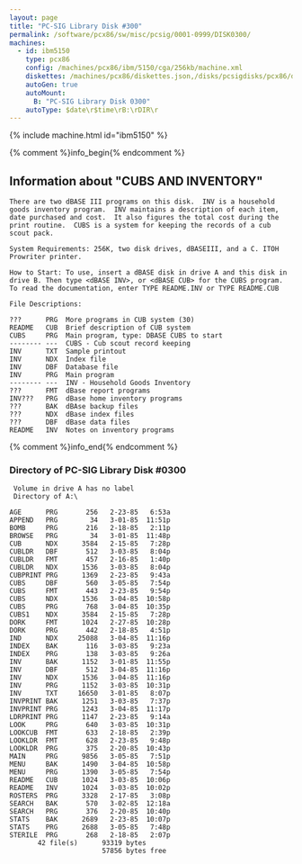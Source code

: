 ```yaml
---
layout: page
title: "PC-SIG Library Disk #300"
permalink: /software/pcx86/sw/misc/pcsig/0001-0999/DISK0300/
machines:
  - id: ibm5150
    type: pcx86
    config: /machines/pcx86/ibm/5150/cga/256kb/machine.xml
    diskettes: /machines/pcx86/diskettes.json,/disks/pcsigdisks/pcx86/diskettes.json
    autoGen: true
    autoMount:
      B: "PC-SIG Library Disk 0300"
    autoType: $date\r$time\rB:\rDIR\r
---
```


{% include machine.html id="ibm5150" %}

{% comment %}info_begin{% endcomment %}

## Information about "CUBS AND INVENTORY"

    There are two dBASE III programs on this disk.  INV is a household
    goods inventory program.  INV maintains a description of each item,
    date purchased and cost.  It also figures the total cost during the
    print routine.  CUBS is a system for keeping the records of a cub
    scout pack.
    
    System Requirements: 256K, two disk drives, dBASEIII, and a C. ITOH
    Prowriter printer.
    
    How to Start: To use, insert a dBASE disk in drive A and this disk in
    drive B. Then type <dBASE INV>, or <dBASE CUB> for the CUBS program.
    To read the documentation, enter TYPE README.INV or TYPE README.CUB
    
    File Descriptions:
    
    ???      PRG  More programs in CUB system (30)
    README   CUB  Brief description of CUB system
    CUBS     PRG  Main program, type: DBASE CUBS to start
    -------- ---  CUBS - Cub scout record keeping
    INV      TXT  Sample printout
    INV      NDX  Index file
    INV      DBF  Database file
    INV      PRG  Main program
    -------- ---  INV - Household Goods Inventory
    ???      FMT  dBase report programs
    INV???   PRG  dBase home inventory programs
    ???      BAK  dBAse backup files
    ???      NDX  dBase index files
    ???      DBF  dBase data files
    README   INV  Notes on inventory programs
{% comment %}info_end{% endcomment %}


### Directory of PC-SIG Library Disk #0300

     Volume in drive A has no label
     Directory of A:\

    AGE      PRG       256   2-23-85   6:53a
    APPEND   PRG        34   3-01-85  11:51p
    BOMB     PRG       216   2-18-85   2:11p
    BROWSE   PRG        34   3-01-85  11:48p
    CUB      NDX      3584   2-15-85   7:28p
    CUBLDR   DBF       512   3-03-85   8:04p
    CUBLDR   FMT       457   2-16-85   1:40p
    CUBLDR   NDX      1536   3-03-85   8:04p
    CUBPRINT PRG      1369   2-23-85   9:43a
    CUBS     DBF       560   3-05-85   7:54p
    CUBS     FMT       443   2-23-85   9:54p
    CUBS     NDX      1536   3-04-85  10:58p
    CUBS     PRG       768   3-04-85  10:35p
    CUBS1    NDX      3584   2-15-85   7:28p
    DORK     FMT      1024   2-27-85  10:28p
    DORK     PRG       442   2-18-85   4:51p
    IND      NDX     25088   3-04-85  11:16p
    INDEX    BAK       116   3-03-85   9:23a
    INDEX    PRG       138   3-03-85   9:26a
    INV      BAK      1152   3-01-85  11:55p
    INV      DBF       512   3-04-85  11:16p
    INV      NDX      1536   3-04-85  11:16p
    INV      PRG      1152   3-03-85  10:31p
    INV      TXT     16650   3-01-85   8:07p
    INVPRINT BAK      1251   3-03-85   7:37p
    INVPRINT PRG      1243   3-04-85  11:17p
    LDRPRINT PRG      1147   2-23-85   9:14a
    LOOK     PRG       640   3-03-85  10:31p
    LOOKCUB  FMT       633   2-18-85   2:39p
    LOOKLDR  FMT       628   2-23-85   9:48p
    LOOKLDR  PRG       375   2-20-85  10:43p
    MAIN     PRG      9856   3-05-85   7:51p
    MENU     BAK      1490   3-04-85  10:58p
    MENU     PRG      1390   3-05-85   7:54p
    README   CUB      1024   3-03-85  10:06p
    README   INV      1024   3-03-85  10:02p
    ROSTERS  PRG      3328   2-17-85   3:08p
    SEARCH   BAK       570   3-02-85  12:18a
    SEARCH   PRG       376   2-20-85  10:40p
    STATS    BAK      2689   2-23-85  10:07p
    STATS    PRG      2688   3-05-85   7:48p
    STERILE  PRG       268   2-18-85   2:07p
           42 file(s)      93319 bytes
                           57856 bytes free
